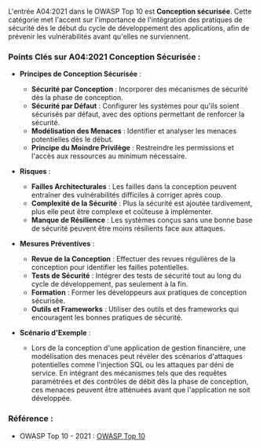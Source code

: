 L'entrée A04:2021 dans le OWASP Top 10 est **Conception sécurisée**. Cette catégorie met l'accent sur l'importance de l'intégration des pratiques de sécurité dès le début du cycle de développement des applications, afin de prévenir les vulnérabilités avant qu'elles ne surviennent.

### Points Clés sur A04:2021 Conception Sécurisée :

- **Principes de Conception Sécurisée** :
  - **Sécurité par Conception** : Incorporer des mécanismes de sécurité dès la phase de conception.
  - **Sécurité par Défaut** : Configurer les systèmes pour qu'ils soient sécurisés par défaut, avec des options permettant de renforcer la sécurité.
  - **Modélisation des Menaces** : Identifier et analyser les menaces potentielles dès le début.
  - **Principe du Moindre Privilège** : Restreindre les permissions et l'accès aux ressources au minimum nécessaire.

- **Risques** :
  - **Failles Architecturales** : Les failles dans la conception peuvent entraîner des vulnérabilités difficiles à corriger après coup.
  - **Complexité de la Sécurité** : Plus la sécurité est ajoutée tardivement, plus elle peut être complexe et coûteuse à implémenter.
  - **Manque de Résilience** : Les systèmes conçus sans une bonne base de sécurité peuvent être moins résilients face aux attaques.

- **Mesures Préventives** :
  - **Revue de la Conception** : Effectuer des revues régulières de la conception pour identifier les failles potentielles.
  - **Tests de Sécurité** : Intégrer des tests de sécurité tout au long du cycle de développement, pas seulement à la fin.
  - **Formation** : Former les développeurs aux pratiques de conception sécurisée.
  - **Outils et Frameworks** : Utiliser des outils et des frameworks qui encouragent les bonnes pratiques de sécurité.

- **Scénario d'Exemple** :
  - Lors de la conception d'une application de gestion financière, une modélisation des menaces peut révéler des scénarios d'attaques potentielles comme l'injection SQL ou les attaques par déni de service. En intégrant des mécanismes tels que des requêtes paramétrées et des contrôles de débit dès la phase de conception, ces menaces peuvent être atténuées avant que l'application ne soit développée.

### Référence :
- OWASP Top 10 - 2021 : [OWASP Top 10](https://owasp.org/www-project-top-ten/)